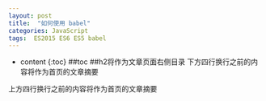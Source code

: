 ```yaml
---
layout: post
title:  "如何使用 babel"
categories: JavaScript
tags:  ES2015 ES6 ES5 babel 
---
```


* content
{:toc}
##toc 
##h2将作为文章页面右侧目录
下方四行换行之前的内容将作为首页的文章摘要




上方四行换行之前的内容将作为首页的文章摘要


